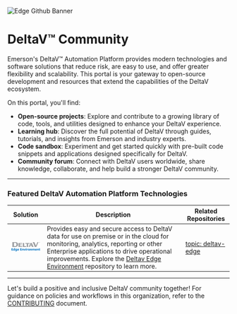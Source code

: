 ![Edge Github Banner](https://github.com/EmersonDeltaV/.github/blob/main/profile/deltav-github-banner.png)

# DeltaV™ Community  

Emerson's DeltaV™ Automation Platform provides modern technologies and software solutions that reduce risk, are easy to use, and offer greater flexibility and scalability. This portal is your gateway to open-source development and resources that extend the capabilities of the DeltaV ecosystem. 

On this portal, you'll find:  
* **Open-source projects**: Explore and contribute to a growing library of code, tools, and utilities designed to enhance your DeltaV experience. 
* **Learning hub**: Discover the full potential of DeltaV through guides, tutorials, and insights from Emerson and industry experts. 
* **Code sandbox**: Experiment and get started quickly with pre-built code snippets and applications designed specifically for DeltaV. 
* **Community forum**: Connect with DeltaV users worldwide, share knowledge, collaborate, and help build a stronger DeltaV community. 

-----
### Featured DeltaV Automation Platform Technologies 

| Solution | Description | Related Repositories |
|------|-------|--------|
| <a href="https://github.com/EmersonDeltaV/deltav-edge"><img src="https://github.com/EmersonDeltaV/.github/blob/main/profile/deltav-edge-logo.png" width=150 > | Provides easy and secure access to DeltaV data for use on premise or in the cloud for monitoring, analytics, reporting or other Enterprise applications to drive operational improvements. Explore the <a href="https://github.com/EmersonDeltaV/deltav-edge"> Deltav Edge Environment</a> repository to learn more.| [topic: deltav-edge](https://github.com/search?q=org%3AEmersonDeltaV+topic%3Adeltav-edge&type=repositories)

-----

Let's build a positive and inclusive DeltaV community together! For guidance on policies and workflows in this organization, refer to the [CONTRIBUTING](https://github.com/EmersonDeltaV/.github/blob/main/CONTRIBUTING.md) document.
